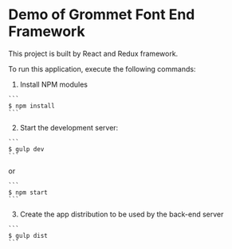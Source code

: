 # Demo of Grommet Font End Framework

This project is built by React and Redux framework.

To run this application, execute the following commands:

  1. Install NPM modules

    ```
    $ npm install
    ```

  2. Start the development server:

    ```
    $ gulp dev
    ```
  
  or

    ```
    $ npm start
    ```

  3. Create the app distribution to be used by the back-end server

    ```
    $ gulp dist
    ```
